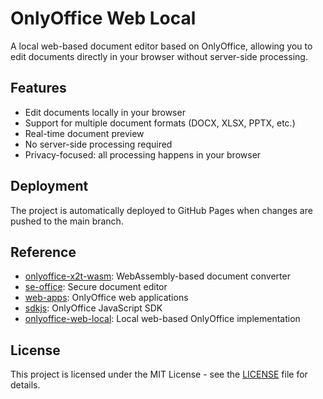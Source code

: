 # OnlyOffice Web Local

A local web-based document editor based on OnlyOffice, allowing you to edit documents directly in your browser without server-side processing.

## Features

- Edit documents locally in your browser
- Support for multiple document formats (DOCX, XLSX, PPTX, etc.)
- Real-time document preview
- No server-side processing required
- Privacy-focused: all processing happens in your browser

## Deployment

The project is automatically deployed to GitHub Pages when changes are pushed to the main branch.

## Reference

- [onlyoffice-x2t-wasm](https://github.com/cryptpad/onlyoffice-x2t-wasm): WebAssembly-based document converter
- [se-office](https://github.com/Qihoo360/se-office): Secure document editor
- [web-apps](https://github.com/ONLYOFFICE/web-apps): OnlyOffice web applications
- [sdkjs](https://github.com/ONLYOFFICE/sdkjs): OnlyOffice JavaScript SDK
- [onlyoffice-web-local](https://github.com/sweetwisdom/onlyoffice-web-local): Local web-based OnlyOffice implementation

## License

This project is licensed under the MIT License - see the [LICENSE](LICENSE) file for details.
